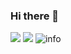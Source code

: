 ### Hi there 👋

<!--
**JNbuck/JNbuck** is a ✨ _special_ ✨ repository because its `README.md` (this file) appears on your GitHub profile.

Here are some ideas to get you started:

- 🔭 I’m currently working on ...
- 🌱 I’m currently learning ...
- 👯 I’m looking to collaborate on ...
- 🤔 I’m looking for help with ...
- 💬 Ask me about ...
- 📫 How to reach me: ...
- 😄 Pronouns: ...
- ⚡ Fun fact: ...
-->
![](https://visitor-badge.glitch.me/badge?page_id=JNbuck)
![](http://antzuhl.cn:4000/get/@JNbuck)
![info](https://github-readme-stats.vercel.app/api?username=JNbuck&show_icons=true&count_private=true&hide=prs&theme=default_repocard)
